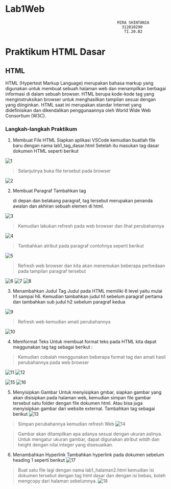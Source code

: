 # Lab1Web
```
                                                 MIRA SHINTANIA
                                                   312010290
                                                    TI.20.B2

```
# **Praktikum HTML Dasar**
## **HTML**
HTML (Hypertest Markup Language) merupakan bahasa markup yang digunakan untuk membuat sebuah halaman web dan menampilkan berbagai informasi di dalam sebuah browser. HTML berupa kode-kode tag yang menginstruksikan browser untuk menghasilkan tampilan sesuai dengan yang diinginkan. HTML saat ini merupakan standar Internet yang didefinisikan dan dikendalikan penggunaannya oleh World Wide Web Consortium (W3C).

### Langkah-langkah Praktikum
1. Membuat File HTML
Siapkan aplikasi VSCode kemudian buatlah file baru dengan nama lab1_tag_dasar.html
Setelah itu masukan tag dasar dokumen HTML seperti berikut

![1](https://user-images.githubusercontent.com/72985112/158096222-8db1c539-fc1a-41bc-9caa-24886e4d13b2.png)

> Selanjutnya buka file tersebut pada browser

![2](https://user-images.githubusercontent.com/72985112/158096336-6545f904-812c-4f75-a77b-298f0b785d0a.png)

2. Membuat Paragraf
Tambahkan tag <p> di depan dan belakang paragraf, tag tersebut merupakan penanda awalan dan akhiran sebuah elemen di html.

![3](https://user-images.githubusercontent.com/72985112/158096432-b9326fd9-5665-497b-ad9c-518dd93a900f.png)

> Kemudian lakukan refresh pada web browser dan lihat perubahannya

![4](https://user-images.githubusercontent.com/72985112/158096859-a427e7f0-89be-4963-9386-a098cb7e78e7.png)

> Tambahkan atribut pada paragraf contohnya seperti berikut

![5](https://user-images.githubusercontent.com/72985112/158096920-1010d31c-cc8b-4465-ac8d-84c9e80c9edd.png)
 
> Refresh web browser dan kita akan menemukan beberapa perbedaan pada tampilan paragraf tersebut

![6](https://user-images.githubusercontent.com/72985112/158097012-5d6148e7-da72-42dc-a786-00a5a102e419.png)
![7](https://user-images.githubusercontent.com/72985112/158097027-8f9a6645-ca58-4c2b-ad90-886c0533858a.png)
![8](https://user-images.githubusercontent.com/72985112/158097031-13c14dd2-5433-4628-92b0-eaaeb51c7bde.png)

3. Menambahkan Judul
Tag Judul pada HTML memiliki 6 level yaitu mulai h1 sampai h6. 
Kemudian tambahkan judul h1 sebelum paragraf pertama dan tambahkan sub judul h2 sebelum paragraf kedua

![9](https://user-images.githubusercontent.com/72985112/158097466-e06f28b1-5a8e-4005-b4db-6feb91114cf8.png)

> Refresh web kemudian amati perubahannya

![10](https://user-images.githubusercontent.com/72985112/158097503-9f7d4d51-49f4-4da2-b3b2-ba0afcf7e045.png)

4. Memformat Teks
Untuk membuat format teks pada HTML kita dapat meggunakan tag tag sebagai berikut : 

> Kemudian cobalah menggunakan beberapa format tag dan amati hasil perubahannya pada web browser

![11](https://user-images.githubusercontent.com/72985112/158098526-a687ffac-6114-4504-9a88-aea13900ea24.png)
![12](https://user-images.githubusercontent.com/72985112/158098551-0531e47d-a6ab-4253-8db7-18973bacdc46.png)

![15](https://user-images.githubusercontent.com/72985112/158098777-b6312c53-5131-4e0a-a33d-f3468e614e93.png)
![16](https://user-images.githubusercontent.com/72985112/158098791-f410416c-f3a1-4755-9933-7ca774e4bb5a.png)

5. Menyisipkan Gambar
Untuk menyisipkan gmbar, siapkan gambar yang akan disisipkan pada halaman web, kemudian simpan file gambar tersebut satu folder dengan file dokumen html. Atau bisa juga menyisipkan gambar dari website external.
Tambahkan tag sebagai berikut
![13](https://user-images.githubusercontent.com/72985112/158098659-33cc90e4-09cb-4005-99c2-5de7d0259f43.png)

> Simpan perubahannya kemudian refresh Web
![14](https://user-images.githubusercontent.com/72985112/158098712-23dcd79c-680d-4b0a-b79f-78f1542a5103.png)

> Gambar akan ditampilkan apa adanya sesuai dengan ukuran aslinya. Untuk mengatur ukuran gambar, dapat digunakan atribut witdh dan height dengan nilai integer yang disesuaikan.

6. Menambahkan Hyperlink
Tambahkan hyperlink pada dokumen sebelum heading 1 seperti berikut
![17](https://user-images.githubusercontent.com/72985112/158098853-7a1787bc-3176-4d5c-b04d-a1493f9b3ee1.png)

> Buat satu file lagi dengan nama lab1_halaman2.html kemudian isi dokumen tersebut dengan tag html dasar dan dengan isi bebas, boleh mengcopy dari halaman sebelumnya.
![18](https://user-images.githubusercontent.com/72985112/158098914-aabce22d-1764-4003-8c67-23569fe6081f.png)
